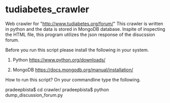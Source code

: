 # tudiabetes_crawler
Web crawler for "http://www.tudiabetes.org/forum/"
This crawler is written in python and the data is stored in MongoDB database.
Inspite of inspecting the HTML file, this program utilizes the json response of the disucssion forum.

Before you run this script please install the following in your system.
1) Python
https://www.python.org/downloads/


2) MongoDB
https://docs.mongodb.org/manual/installation/


How to run this script?
On your commandline type the following.

pradeepbista$ cd crawler/
pradeepbista$ python dump_discussion_forum.py



